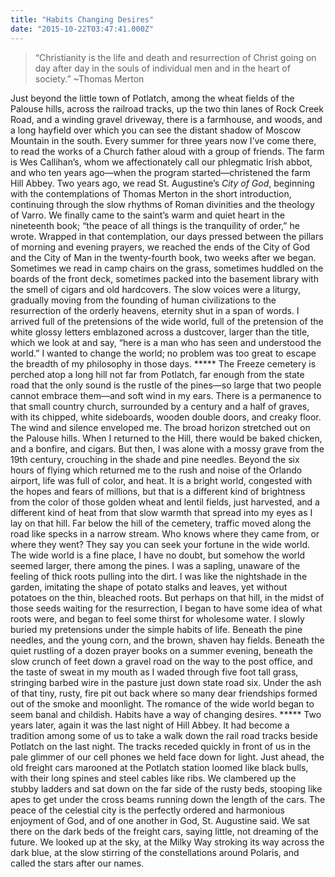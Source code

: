 ```yaml
---
title: "Habits Changing Desires"
date: "2015-10-22T03:47:41.000Z"
---
```

> “Christianity is the life and death and resurrection of Christ going on day after day in the souls of individual men and in the heart of society.” ~Thomas Merton

Just beyond the little town of Potlatch, among the wheat fields of the Palouse hills, across the railroad tracks, up the two thin lanes of Rock Creek Road, and a winding gravel driveway, there is a farmhouse, and woods, and a long hayfield over which you can see the distant shadow of Moscow Mountain in the south. Every summer for three years now I’ve come there, to read the works of a Church father aloud with a group of friends. The farm is Wes Callihan’s, whom we affectionately call our phlegmatic Irish abbot, and who ten years ago—when the program started—christened the farm Hill Abbey. Two years ago, we read St. Augustine’s _City of God_, beginning with the contemplations of Thomas Merton in the short introduction, continuing through the slow rhythms of Roman divinities and the theology of Varro. We finally came to the saint’s warm and quiet heart in the nineteenth book; “the peace of all things is the tranquility of order,” he wrote. Wrapped in that contemplation, our days pressed between the pillars of morning and evening prayers, we reached the ends of the City of God and the City of Man in the twenty-fourth book, two weeks after we began. Sometimes we read in camp chairs on the grass, sometimes huddled on the boards of the front deck, sometimes packed into the basement library with the smell of cigars and old hardcovers. The slow voices were a liturgy, gradually moving from the founding of human civilizations to the resurrection of the orderly heavens, eternity shut in a span of words. I arrived full of the pretensions of the wide world, full of the pretension of the white glossy letters emblazoned across a dustcover, larger than the title, which we look at and say, “here is a man who has seen and understood the world.” I wanted to change the world; no problem was too great to escape the breadth of my philosophy in those days. \*\*\*\*\* The Freeze cemetery is perched atop a long hill not far from Potlatch, far enough from the state road that the only sound is the rustle of the pines—so large that two people cannot embrace them—and soft wind in my ears. There is a permanence to that small country church, surrounded by a century and a half of graves, with its chipped, white sideboards, wooden double doors, and creaky floor. The wind and silence enveloped me. The broad horizon stretched out on the Palouse hills. When I returned to the Hill, there would be baked chicken, and a bonfire, and cigars. But then, I was alone with a mossy grave from the 19th century, crouching in the shade and pine needles. Beyond the six hours of flying which returned me to the rush and noise of the Orlando airport, life was full of color, and heat. It is a bright world, congested with the hopes and fears of millions, but that is a different kind of brightness from the color of those golden wheat and lentil fields, just harvested, and a different kind of heat from that slow warmth that spread into my eyes as I lay on that hill. Far below the hill of the cemetery, traffic moved along the road like specks in a narrow stream. Who knows where they came from, or where they went? They say you can seek your fortune in the wide world. The wide world is a fine place, I have no doubt, but somehow the world seemed larger, there among the pines. I was a sapling, unaware of the feeling of thick roots pulling into the dirt. I was like the nightshade in the garden, imitating the shape of potato stalks and leaves, yet without potatoes on the thin, bleached roots. But perhaps on that hill, in the midst of those seeds waiting for the resurrection, I began to have some idea of what roots were, and began to feel some thirst for wholesome water. I slowly buried my pretensions under the simple habits of life. Beneath the pine needles, and the young corn, and the brown, shaven hay fields. Beneath the quiet rustling of a dozen prayer books on a summer evening, beneath the slow crunch of feet down a gravel road on the way to the post office, and the taste of sweat in my mouth as I waded through five foot tall grass, stringing barbed wire in the pasture just down state road six. Under the ash of that tiny, rusty, fire pit out back where so many dear friendships formed out of the smoke and moonlight. The romance of the wide world began to seem banal and childish. Habits have a way of changing desires. \*\*\*\*\* Two years later, again it was the last night of Hill Abbey. It had become a tradition among some of us to take a walk down the rail road tracks beside Potlatch on the last night. The tracks receded quickly in front of us in the pale glimmer of our cell phones we held face down for light. Just ahead, the old freight cars marooned at the Potlatch station loomed like black bulls, with their long spines and steel cables like ribs. We clambered up the stubby ladders and sat down on the far side of the rusty beds, stooping like apes to get under the cross beams running down the length of the cars. The peace of the celestial city is the perfectly ordered and harmonious enjoyment of God, and of one another in God, St. Augustine said. We sat there on the dark beds of the freight cars, saying little, not dreaming of the future. We looked up at the sky, at the Milky Way stroking its way across the dark blue, at the slow stirring of the constellations around Polaris, and called the stars after our names.